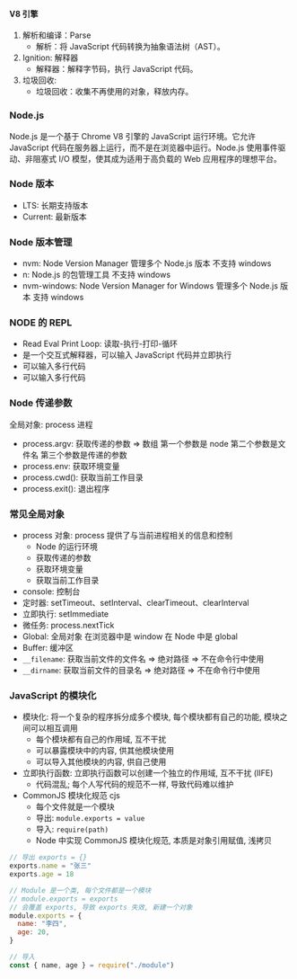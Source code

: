 #### V8 引擎

1. 解析和编译：Parse
   - 解析：将 JavaScript 代码转换为抽象语法树（AST）。
2. Ignition: 解释器
   - 解释器：解释字节码，执行 JavaScript 代码。
3. 垃圾回收:
   - 垃圾回收：收集不再使用的对象，释放内存。

### Node.js

Node.js 是一个基于 Chrome V8 引擎的 JavaScript 运行环境。它允许 JavaScript 代码在服务器上运行，而不是在浏览器中运行。Node.js 使用事件驱动、非阻塞式 I/O 模型，使其成为适用于高负载的 Web 应用程序的理想平台。

### Node 版本

- LTS: 长期支持版本
- Current: 最新版本

### Node 版本管理

- nvm: Node Version Manager 管理多个 Node.js 版本 不支持 windows
- n: Node.js 的包管理工具 不支持 windows
- nvm-windows: Node Version Manager for Windows 管理多个 Node.js 版本 支持 windows

### NODE 的 REPL

- Read Eval Print Loop: 读取-执行-打印-循环
- 是一个交互式解释器，可以输入 JavaScript 代码并立即执行
- 可以输入多行代码
- 可以输入多行代码

### Node 传递参数

全局对象: process 进程

- process.argv: 获取传递的参数 => 数组 第一个参数是 node 第二个参数是文件名 第三个参数是传递的参数
- process.env: 获取环境变量
- process.cwd(): 获取当前工作目录
- process.exit(): 退出程序

### 常见全局对象

- process 对象: process 提供了与当前进程相关的信息和控制
  - Node 的运行环境
  - 获取传递的参数
  - 获取环境变量
  - 获取当前工作目录
- console: 控制台
- 定时器: setTimeout、setInterval、clearTimeout、clearInterval
- 立即执行: setImmediate
- 微任务: process.nextTick
- Global: 全局对象 在浏览器中是 window 在 Node 中是 global
- Buffer: 缓冲区
- `__filename`: 获取当前文件的文件名 => 绝对路径 => 不在命令行中使用
- `__dirname`: 获取当前文件的目录名 => 绝对路径 => 不在命令行中使用

### JavaScript 的模块化

- 模块化: 将一个复杂的程序拆分成多个模块, 每个模块都有自己的功能, 模块之间可以相互调用
  - 每个模块都有自己的作用域, 互不干扰
  - 可以暴露模块中的内容, 供其他模块使用
  - 可以导入其他模块的内容, 供自己使用
- 立即执行函数: 立即执行函数可以创建一个独立的作用域, 互不干扰 (IIFE)
  - 代码混乱; 每个人写代码的规范不一样, 导致代码难以维护
- CommonJS 模块化规范 cjs
  - 每个文件就是一个模块
  - 导出: `module.exports = value`
  - 导入: `require(path)`
  - Node 中实现 CommonJS 模块化规范, 本质是对象引用赋值, 浅拷贝

```js
// 导出 exports = {}
exports.name = "张三"
exports.age = 18

// Module 是一个类, 每个文件都是一个模块
// module.exports = exports
// 会覆盖 exports, 导致 exports 失效, 新建一个对象
module.exports = {
  name: "李四",
  age: 20,
}

// 导入
const { name, age } = require("./module")
```
